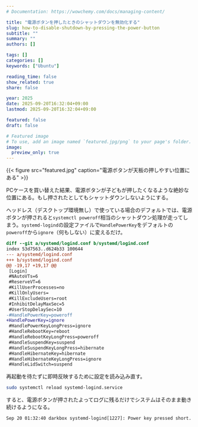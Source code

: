 ```yaml
---
# Documentation: https://wowchemy.com/docs/managing-content/

title: "電源ボタンを押したときのシャットダウンを無効化する"
slug: how-to-disable-shutdown-by-pressing-the-power-button
subtitle: ""
summary: ""
authors: []

tags: []
categories: []
keywords: ["Ubuntu"]

reading_time: false
show_related: true
share: false

year: 2025
date: 2025-09-20T16:32:04+09:00
lastmod: 2025-09-20T16:32:04+09:00

featured: false
draft: false

# Featured image
# To use, add an image named `featured.jpg/png` to your page's folder.
image:
  preview_only: true
---
```


{{< figure src="featured.jpg" caption="電源ボタンが天板の押しやすい位置にある" >}}

PCケースを買い替えた結果、電源ボタンが子どもが押したくなるような絶妙な位置にある。もし押されたとしてもシャットダウンしないようにする。

ヘッドレス（デスクトップ環境無し）で使っている場合のデフォルトでは、電源ボタンが押されると`systemctl poweroff`相当のシャットダウン処理が走ってしまう。`systemd-logind`の設定ファイルで`HandlePowerKey`をデフォルトの`poweroff`から`ignore`（何もしない）に変えるだけ。

```diff
diff --git a/systemd/logind.conf b/systemd/logind.conf
index 53d7563..d624b33 100644
--- a/systemd/logind.conf
+++ b/systemd/logind.conf
@@ -19,17 +19,17 @@
 [Login]
 #NAutoVTs=6
 #ReserveVT=6
 #KillUserProcesses=no
 #KillOnlyUsers=
 #KillExcludeUsers=root
 #InhibitDelayMaxSec=5
 #UserStopDelaySec=10
-#HandlePowerKey=poweroff
+HandlePowerKey=ignore
 #HandlePowerKeyLongPress=ignore
 #HandleRebootKey=reboot
 #HandleRebootKeyLongPress=poweroff
 #HandleSuspendKey=suspend
 #HandleSuspendKeyLongPress=hibernate
 #HandleHibernateKey=hibernate
 #HandleHibernateKeyLongPress=ignore
 #HandleLidSwitch=suspend
```

再起動を待たずに即時反映するために設定を読み込み直す。

```bash
sudo systemctl reload systemd-logind.service
```

すると、電源ボタンが押されたよってログに残るだけでシステムはそのまま動き続けるようになる。

```
Sep 20 01:32:40 darkbox systemd-logind[1227]: Power key pressed short.
```
